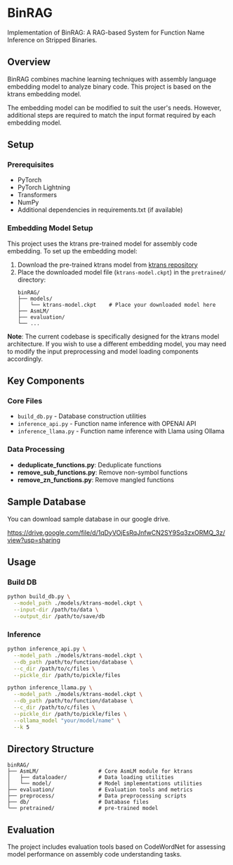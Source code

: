 # BinRAG

Implementation of BinRAG: A RAG-based System for Function Name Inference on Stripped Binaries.

## Overview

BinRAG combines machine learning techniques with assembly language embedding model to analyze binary code. 
This project is based on the ktrans embedding model.

The embedding model can be modified to suit the user's needs. However, additional steps are required to match the input format required by each embedding model.

## Setup

### Prerequisites

- PyTorch
- PyTorch Lightning
- Transformers
- NumPy
- Additional dependencies in requirements.txt (if available)

### Embedding Model Setup

This project uses the ktrans pre-trained model for assembly code embedding. To set up the embedding model:

1. Download the pre-trained ktrans model from [ktrans repository](https://github.com/Learner0x5a/kTrans-release)
2. Place the downloaded model file (`ktrans-model.ckpt`) in the `pretrained/` directory:
   ```
   binRAG/
   ├── models/
   │   └── ktrans-model.ckpt    # Place your downloaded model here
   ├── AsmLM/
   ├── evaluation/
   └── ...
   ```

**Note**: The current codebase is specifically designed for the ktrans model architecture. If you wish to use a different embedding model, you may need to modify the input preprocessing and model loading components accordingly.

## Key Components

### Core Files

- `build_db.py` - Database construction utilities
- `inference_api.py` - Function name inference with OPENAI API
- `inference_llama.py` - Function name inference with Llama using Ollama

### Data Processing
- **deduplicate_functions.py**: Deduplicate functions
- **remove_sub_functions.py**: Remove non-symbol functions
- **remove_zn_functions.py**: Remove mangled functions

## Sample Database
You can download sample database in our google drive.

https://drive.google.com/file/d/1qDyVOjEsRqJnfwCN2SY9Sq3zxORMQ_3z/view?usp=sharing


## Usage

### Build DB
```bash
python build_db.py \
  --model_path ./models/ktrans-model.ckpt \
  --input-dir /path/to/data \
  --output_dir /path/to/save/db
```

### Inference
```bash
python inference_api.py \
  --model_path ./models/ktrans-model.ckpt \
  --db_path /path/to/function/database \
  --c_dir /path/to/c/files \
  --pickle_dir /path/to/pickle/files

python inference_llama.py \
  --model_path ./models/ktrans-model.ckpt \
  --db_path /path/to/function/database \
  --c_dir /path/to/c/files \
  --pickle_dir /path/to/pickle/files \
  --ollama_model "your/model/name" \
  --k 5
```

## Directory Structure

```
binRAG/
├── AsmLM/                   # Core AsmLM module for ktrans
│   ├── dataloader/          # Data loading utilities
│   └── model/               # Model implementations utilities
├── evaluation/              # Evaluation tools and metrics
├── preprocess/              # Data preprocessing scripts
├── db/                      # Database files
└── pretrained/              # pre-trained model
```

## Evaluation

The project includes evaluation tools based on CodeWordNet for assessing model performance on assembly code understanding tasks.
